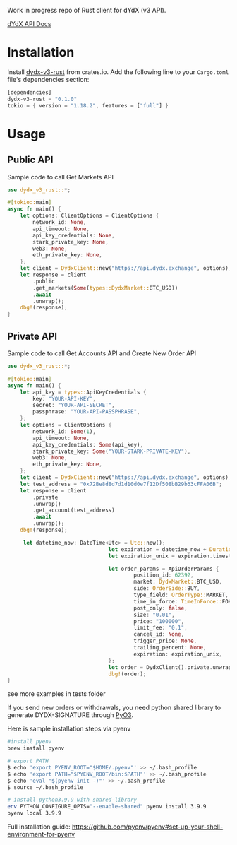 Work in progress repo of Rust client for dYdX (v3 API).

[dYdX API Docs](https://docs.dydx.exchange/)

# Installation

Install [dydx-v3-rust](https://crates.io/crates/dydx-v3-rust) from crates.io. Add the following line to your `Cargo.toml` file's dependencies section:

```rust
[dependencies]
dydx-v3-rust = "0.1.0"
tokio = { version = "1.18.2", features = ["full"] }
```

# Usage

## Public API

Sample code to call Get Markets API

```rust
use dydx_v3_rust::*;

#[tokio::main]
async fn main() {
    let options: ClientOptions = ClientOptions {
        network_id: None,
        api_timeout: None,
        api_key_credentials: None,
        stark_private_key: None,
        web3: None,
        eth_private_key: None,
    };
    let client = DydxClient::new("https://api.dydx.exchange", options);
    let response = client
        .public
        .get_markets(Some(types::DydxMarket::BTC_USD))
        .await
        .unwrap();
    dbg!(response);
}
```

## Private API

Sample code to call Get Accounts API and Create New Order API

```rust
use dydx_v3_rust::*;

#[tokio::main]
async fn main() {
    let api_key = types::ApiKeyCredentials {
        key: "YOUR-API-KEY",
        secret: "YOUR-API-SECRET",
        passphrase: "YOUR-API-PASSPHRASE",
    };
    let options = ClientOptions {
        network_id: Some(1),
        api_timeout: None,
        api_key_credentials: Some(api_key),
        stark_private_key: Some("YOUR-STARK-PRIVATE-KEY"),
        web3: None,
        eth_private_key: None,
    };
    let client = DydxClient::new("https://api.dydx.exchange", options);
    let test_address = "0x72Be8d8d7d1d10d0e7f12Df508bB29b33cFFA06B";
    let response = client
        .private
        .unwrap()
        .get_account(test_address)
        .await
        .unwrap();
    dbg!(response);

     let datetime_now: DateTime<Utc> = Utc::now();
                                let expiration = datetime_now + Duration::minutes(3);
                                let expiration_unix = expiration.timestamp();

                                let order_params = ApiOrderParams {
                                        position_id: 62392,
                                        market: DydxMarket::BTC_USD,
                                        side: OrderSide::BUY,
                                        type_field: OrderType::MARKET,
                                        time_in_force: TimeInForce::FOK,
                                        post_only: false,
                                        size: "0.01",
                                        price: "100000",
                                        limit_fee: "0.1",
                                        cancel_id: None,
                                        trigger_price: None,
                                        trailing_percent: None,
                                        expiration: expiration_unix,
                                };
                                let order = DydxClient().private.unwrap().create_order(order_params).await.unwrap();
                                dbg!(order);
}
```

see more examples in tests folder

If you send new orders or withdrawals, you need python shared library to generate DYDX-SIGNATURE through [PyO3](https://github.com/PyO3/pyo3).

Here is sample installation steps via pyenv

```sh
#install pyenv
brew install pyenv

# export PATH
$ echo 'export PYENV_ROOT="$HOME/.pyenv"' >> ~/.bash_profile
$ echo 'export PATH="$PYENV_ROOT/bin:$PATH"' >> ~/.bash_profile
$ echo 'eval "$(pyenv init -)"' >> ~/.bash_profile
$ source ~/.bash_profile

# install python3.9.9 with shared-library
env PYTHON_CONFIGURE_OPTS="--enable-shared" pyenv install 3.9.9
pyenv local 3.9.9
```

Full installation guide: https://github.com/pyenv/pyenv#set-up-your-shell-environment-for-pyenv
